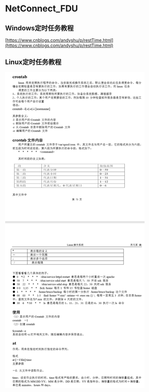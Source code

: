 # NetConnect_FDU

## Windows定时任务教程
[https://www.cnblogs.com/andyshu/p/restTime.html](https://www.cnblogs.com/andyshu/p/restTime.html)

## Linux定时任务教程
![crontab tutorial](https://github.com/gongel/NetConnect_FDU/blob/master/crontab.jpg)
